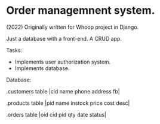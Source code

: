 # Order managemnent system.

(2022) Originally written for Whoop project in Django.

Just a database with a front-end. A CRUD app.

Tasks:
* Implements user authorization system.
* Implements database.

Database:

.customers table
|cid		name	phone		address		fb|

.products table
|pid		name	instock		price		cost	desc|

.orders table
|oid		cid		pid			qty			date	status|





